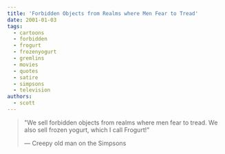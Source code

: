 ```yaml
---
title: 'Forbidden Objects from Realms where Men Fear to Tread'
date: 2001-01-03
tags:
  - cartoons
  - forbidden
  - frogurt
  - frozenyogurt
  - gremlins
  - movies
  - quotes
  - satire
  - simpsons
  - television
authors:
  - scott
---
```


> "We sell forbidden objects from realms where men fear to tread. We also sell frozen yogurt, which I call Frogurt!"
>
> — Creepy old man on the Simpsons
